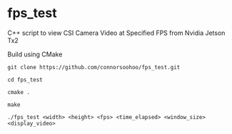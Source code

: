 # fps_test
C++ script to view CSI Camera Video at Specified FPS from Nvidia Jetson Tx2

Build using CMake 

`git clone https://github.com/connorsoohoo/fps_test.git`

`cd fps_test`

`cmake .`

`make` 

`./fps_test <width> <height> <fps> <time_elapsed> <window_size> <display_video>`

